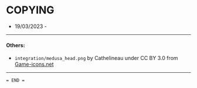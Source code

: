 # COPYING 
  - 19/03/2023 -

---

#### Others:
* ``integration/medusa_head.png`` by Cathelineau under CC BY 3.0 from [Game-icons.net](https://game-icons.net/1x1/cathelineau/medusa-head.html)


---

    = END =
